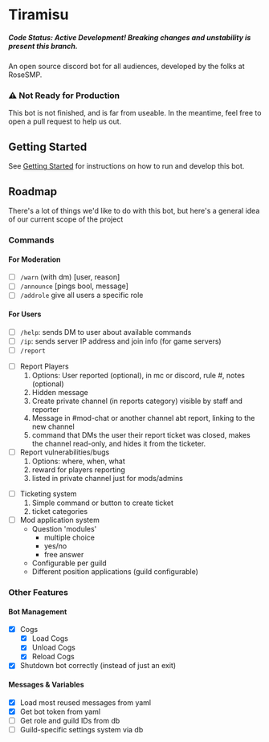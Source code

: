 # Tiramisu
##### Code Status: Active Development! Breaking changes and unstability is present this branch.

An open source discord bot for all audiences, developed by the folks at RoseSMP.

### ⚠️ Not Ready for Production
This bot is not finished, and is far from useable. In the meantime, feel free to open a pull request to help us out.

## Getting Started
See [Getting Started](./doc/getting-started.md) for instructions on how to run and develop this bot.

## Roadmap
There's a lot of things we'd like to do with this bot, but here's a general idea of our current scope of the project

### Commands
#### For Moderation
- [ ] `/warn` (with dm) [user, reason]
- [ ] `/announce` [pings bool, message]
- [ ] `/addrole` give all users a specific role

#### For Users
- [ ] `/help`: sends DM to user about available commands
- [ ] `/ip`: sends server IP address and join info (for game servers)
- [ ]  `/report `
  * [ ] Report Players
    1. Options: User reported (optional), in mc or discord, rule #, notes (optional)
    1. Hidden message 
    1. Create private channel (in reports category) visible by staff and reporter
    1. Message in #mod-chat or another channel abt report, linking to the new channel
    1. command that DMs the user their report ticket was closed, makes the channel read-only, and hides it from the ticketer.
  * [ ] Report vulnerabilities/bugs
    1. Options: where, when, what
    1. reward for players reporting
    1. listed in private channel just for mods/admins
- [ ] Ticketing system
  1. Simple command or button to create ticket
  1. ticket categories 
- [ ] Mod application system
  * Question 'modules'
    - multiple choice
    - yes/no
    - free answer
  * Configurable per guild
  * Different position applications (guild configurable)

### Other Features
#### Bot Management
- [x] Cogs
  - [x] Load Cogs
  - [x] Unload Cogs
  - [x] Reload Cogs
- [x] Shutdown bot correctly (instead of just an exit)

#### Messages & Variables
- [x] Load most reused messages from yaml
- [x] Get bot token from yaml
- [ ] Get role and guild IDs from db
- [ ] Guild-specific settings system via db
